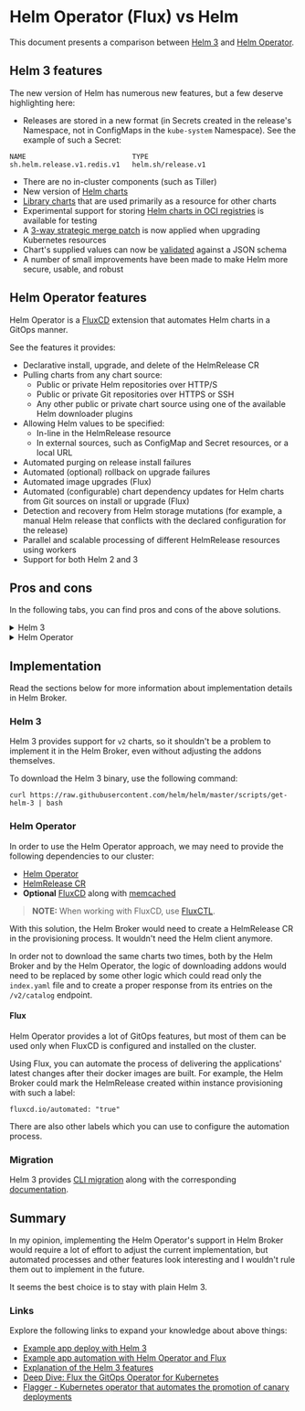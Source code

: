 # Helm Operator (Flux) vs Helm

This document presents a comparison between [Helm 3](https://helm.sh/docs/) and [Helm Operator](https://docs.fluxcd.io/projects/helm-operator/en/latest/).

## Helm 3 features

The new version of Helm has numerous new features, but a few deserve highlighting here:

- Releases are stored in a new format (in Secrets created in the release's Namespace, not in ConfigMaps in the `kube-system` Namespace). See the example of such a Secret: 

```
NAME                          TYPE              
sh.helm.release.v1.redis.v1   helm.sh/release.v1
```

- There are no in-cluster components (such as Tiller)
- New version of [Helm charts](https://helm.sh/docs/topics/charts/)
- [Library charts](https://helm.sh/docs/topics/library_charts/) that are used primarily as a resource for other charts
- Experimental support for storing [Helm charts in OCI registries](https://helm.sh/docs/topics/registries/) is available for testing
- A [3-way strategic merge patch](https://helm.sh/docs/faq/#improved-upgrade-strategy-3-way-strategic-merge-patches) is now applied when upgrading Kubernetes resources
- Chart's supplied values can now be [validated](https://helm.sh/docs/faq/#validating-chart-values-with-jsonschema) against a JSON schema
- A number of small improvements have been made to make Helm more secure, usable, and robust

## Helm Operator features

Helm Operator is a [FluxCD](https://github.com/fluxcd/flux) extension that automates Helm charts in a GitOps manner.

See the features it provides:
- Declarative install, upgrade, and delete of the HelmRelease CR
- Pulling charts from any chart source:
    - Public or private Helm repositories over HTTP/S
    - Public or private Git repositories over HTTPS or SSH
    - Any other public or private chart source using one of the available Helm downloader plugins
- Allowing Helm values to be specified:
    - In-line in the HelmRelease resource
    - In external sources, such as ConfigMap and Secret resources, or a local URL
- Automated purging on release install failures
- Automated (optional) rollback on upgrade failures
- Automated image upgrades (Flux)
- Automated (configurable) chart dependency updates for Helm charts from Git sources on install or upgrade (Flux)
- Detection and recovery from Helm storage mutations (for example, a manual Helm release that conflicts with the declared configuration for the release)
- Parallel and scalable processing of different HelmRelease resources using workers
- Support for both Helm 2 and 3

## Pros and cons

In the following tabs, you can find pros and cons of the above solutions.

<div tabs>
  <details>
  <summary>
  Helm 3
  </summary>
   
   <br/>:heavy_plus_sign: Is a more lightweight solution
   <br/>:heavy_plus_sign: Provides new types of charts
   <br/>:heavy_plus_sign: Does not need any in-cluster application
   <br/>:heavy_plus_sign: Can be extended with the Helm Operator
   <br/>:heavy_plus_sign: Does not need any CR to work
   
   <br/>:heavy_minus_sign: Does not provide automated processes
   <br/>:heavy_minus_sign: Does not provide parallel executions
   
  </details>

  <details>
  <summary>
  Helm Operator
  </summary>
   
   <br/>:heavy_plus_sign: Can automate many things and improve customer experience
   <br/>:heavy_plus_sign: Provides scalable parallel processing
   <br/>:heavy_plus_sign: User can still use vanilla Helm 3
   <br/>:heavy_plus_sign: Can download a chart from any repository
   <br/>:heavy_plus_sign: Can be extended with Flux
   
   <br/>:heavy_minus_sign: Maintenance
   <br/>:heavy_minus_sign: Increased resources consumption
   <br/>:heavy_minus_sign: New controller along with its CR
   <br/>:heavy_minus_sign: It requires more implementation in Helm Broker than the Helm 3 approach
   <br/>:heavy_minus_sign: Another dependency of Helm Broker, may require a feature flag 

  </details>
</div>

## Implementation

Read the sections below for more information about implementation details in Helm Broker.

### Helm 3

Helm 3 provides support for `v2` charts, so it shouldn't be a problem to implement it in the Helm Broker, even without adjusting the addons themselves.

To download the Helm 3 binary, use the following command:

```
curl https://raw.githubusercontent.com/helm/helm/master/scripts/get-helm-3 | bash
```

### Helm Operator

In order to use the Helm Operator approach, we may need to provide the following dependencies to our cluster:

- [Helm Operator](https://github.com/fluxcd/helm-operator/tree/v1.1.0/chart/helm-operator)
- [HelmRelease CR](https://raw.githubusercontent.com/fluxcd/helm-operator/1.1.0/deploy/crds.yaml)
- **Optional** [FluxCD](https://github.com/fluxcd/helm-operator/tree/master/chart/helm-operator) along with [memcached](https://github.com/memcached/memcached)

>**NOTE:** When working with FluxCD, use [FluxCTL](https://github.com/fluxcd/flux/releases/tag/1.19.0).

With this solution, the Helm Broker would need to create a HelmRelease CR in the provisioning process. It wouldn't need the Helm client anymore.

In order not to download the same charts two times, both by the Helm Broker and by the Helm Operator, the logic of downloading addons would need to be replaced by some other logic which could read only the `index.yaml` file and to create a proper response from its entries on the `/v2/catalog` endpoint. 

#### Flux

Helm Operator provides a lot of GitOps features, but most of them can be used only when FluxCD is configured and installed on the cluster.

Using Flux, you can automate the process of delivering the applications' latest changes after their docker images are built. For example, the Helm Broker could mark the HelmRelease created within instance provisioning with such a label:
```
fluxcd.io/automated: "true"
```

There are also other labels which you can use to configure the automation process.

### Migration

Helm 3 provides [CLI migration](https://github.com/helm/helm-2to3) along with the corresponding [documentation](https://helm.sh/docs/topics/v2_v3_migration/).

## Summary

In my opinion, implementing the Helm Operator's support in Helm Broker would require a lot of effort to adjust the current implementation, but automated processes and other features look interesting and I wouldn't rule them out to implement in the future.  

It seems the best choice is to stay with plain Helm 3.

### Links

Explore the following links to expand your knowledge about above things:

- [Example app deploy with Helm 3](https://www.civo.com/learn/guide-to-helm-3-with-an-express-js-microservice)
- [Example app automation with Helm Operator and Flux](https://www.civo.com/learn/gitops-using-helm3-and-flux-for-an-node-js-and-express-js-microservice)
- [Explanation of the Helm 3 features](https://thenewstack.io/helm-3-is-almost-boring-and-thats-a-great-sign-of-maturity/)
- [Deep Dive: Flux the GitOps Operator for Kubernetes](https://www.youtube.com/watch?v=Fs_Oz-RzWWI)
- [Flagger - Kubernetes operator that automates the promotion of canary deployments](https://docs.flagger.app/)
